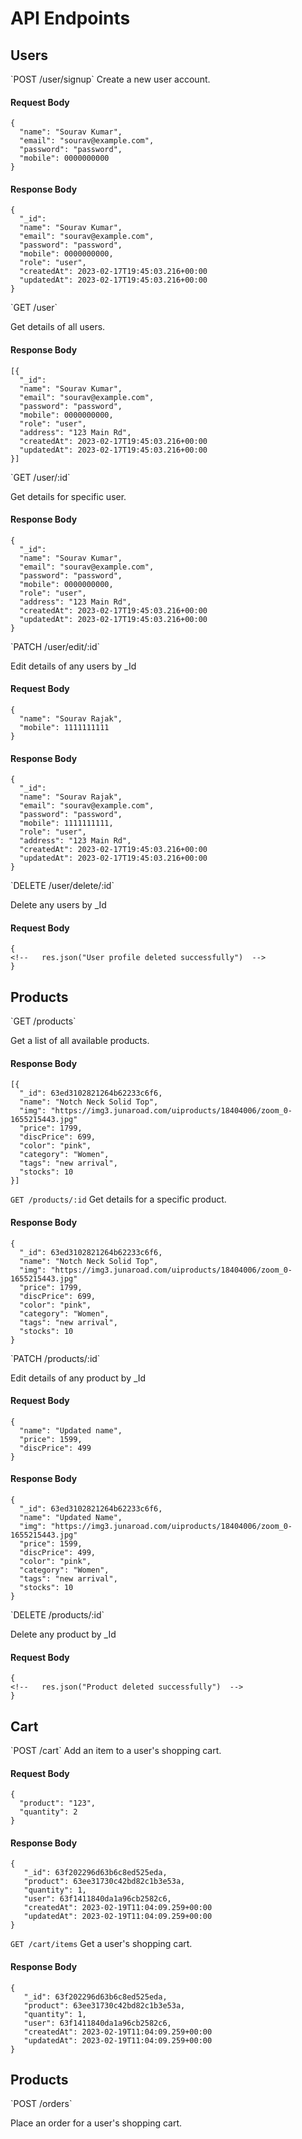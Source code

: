 <h1>API Endpoints</h1>
<h2>Users</h2>
`POST /user/signup`
Create a new user account.

<h4>Request Body</h4>

```
{
  "name": "Sourav Kumar",
  "email": "sourav@example.com",
  "password": "password",
  "mobile": 0000000000
}
```
<h4>Response Body</h4>

```
{
  "_id":
  "name": "Sourav Kumar",
  "email": "sourav@example.com",
  "password": "password",
  "mobile": 0000000000,
  "role": "user",
  "createdAt": 2023-02-17T19:45:03.216+00:00
  "updatedAt": 2023-02-17T19:45:03.216+00:00
}
```

<p>`GET /user`</p>
Get details of all users.

<h4>Response Body</h4>

```
[{
  "_id":
  "name": "Sourav Kumar",
  "email": "sourav@example.com",
  "password": "password",
  "mobile": 0000000000,
  "role": "user",
  "address": "123 Main Rd",
  "createdAt": 2023-02-17T19:45:03.216+00:00
  "updatedAt": 2023-02-17T19:45:03.216+00:00
}]
```

<p>`GET /user/:id`</p>
Get details for specific user.

<h4>Response Body</h4>

```
{
  "_id":
  "name": "Sourav Kumar",
  "email": "sourav@example.com",
  "password": "password",
  "mobile": 0000000000,
  "role": "user",
  "address": "123 Main Rd",
  "createdAt": 2023-02-17T19:45:03.216+00:00
  "updatedAt": 2023-02-17T19:45:03.216+00:00
}
```


<p>`PATCH /user/edit/:id`</p>
Edit details of any users by _Id

<h4>Request Body</h4>

```
{
  "name": "Sourav Rajak",
  "mobile": 1111111111
}
```

<h4>Response Body</h4>

```
{
  "_id":
  "name": "Sourav Rajak",
  "email": "sourav@example.com",
  "password": "password",
  "mobile": 1111111111,
  "role": "user",
  "address": "123 Main Rd",
  "createdAt": 2023-02-17T19:45:03.216+00:00
  "updatedAt": 2023-02-17T19:45:03.216+00:00
}
```

<p>`DELETE /user/delete/:id`</p>
Delete any users by _Id

<h4>Request Body</h4>

```
{
<!--   res.json("User profile deleted successfully")  -->
}
```

<h2>Products</h2>
`GET /products`
<p>Get a list of all available products.</p>

<h4>Response Body</h4>

```
[{
  "_id": 63ed3102821264b62233c6f6,
  "name": "Notch Neck Solid Top",
  "img": "https://img3.junaroad.com/uiproducts/18404006/zoom_0-1655215443.jpg"
  "price": 1799,
  "discPrice": 699,
  "color": "pink",
  "category": "Women",
  "tags": "new arrival",
  "stocks": 10
}]
```

`GET /products/:id`
Get details for a specific product.

<h4>Response Body</h4>

```
{
  "_id": 63ed3102821264b62233c6f6,
  "name": "Notch Neck Solid Top",
  "img": "https://img3.junaroad.com/uiproducts/18404006/zoom_0-1655215443.jpg"
  "price": 1799,
  "discPrice": 699,
  "color": "pink",
  "category": "Women",
  "tags": "new arrival",
  "stocks": 10
}
```
<p>`PATCH /products/:id`</p>
Edit details of any product by _Id

<h4>Request Body</h4>

```
{
  "name": "Updated name",
  "price": 1599,
  "discPrice": 499 
}
```

<h4>Response Body</h4>

```
{
  "_id": 63ed3102821264b62233c6f6,
  "name": "Updated Name",
  "img": "https://img3.junaroad.com/uiproducts/18404006/zoom_0-1655215443.jpg"
  "price": 1599,
  "discPrice": 499,
  "color": "pink",
  "category": "Women",
  "tags": "new arrival",
  "stocks": 10
}
```

<p>`DELETE /products/:id`</p>
Delete any product by _Id

<h4>Request Body</h4>

```
{
<!--   res.json("Product deleted successfully")  -->
}
```

<h2>Cart</h2>
`POST /cart`
Add an item to a user's shopping cart.


<h4>Request Body</h4>

```
{
  "product": "123",
  "quantity": 2
}
```

<h4>Response Body</h4>

```
{
   "_id": 63f202296d63b6c8ed525eda,
   "product": 63ee31730c42bd82c1b3e53a,
   "quantity": 1,
   "user": 63f1411840da1a96cb2582c6,
   "createdAt": 2023-02-19T11:04:09.259+00:00
   "updatedAt": 2023-02-19T11:04:09.259+00:00
}
```

`GET /cart/items`
Get a user's shopping cart.

<h4>Response Body</h4>

```
{
   "_id": 63f202296d63b6c8ed525eda,
   "product": 63ee31730c42bd82c1b3e53a,
   "quantity": 1,
   "user": 63f1411840da1a96cb2582c6,
   "createdAt": 2023-02-19T11:04:09.259+00:00
   "updatedAt": 2023-02-19T11:04:09.259+00:00
}
```

<h2>Products</h2>
`POST /orders`
<p>Place an order for a user's shopping cart.</p>

